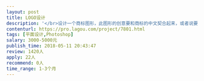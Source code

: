 ```yaml
---                
layout: post       
title: LOGO设计           
description: '</br>设计一个商标图形，此图形的创意要和商标的中文契合起来，或者说要反映出文字要表达的意思（图形中不包含文字）。商标的中文是：集成推力。含义是：将多种相互关联的业务集合起来提供给客户，由此客户可大幅节约时间、精力、成本，从而助推客户的发展。所以，关键点有两个：1.集成；2.助推</br></br>设计风格：飘逸灵动</br>'     
contenturl: https://pro.lagou.com/project/7801.html      
tags: [平面设计,Photoshop]            
salary: 3000-5000元          
publish_time: 2018-05-11 20:43:47         
review: 1420人                   
apply: 22人                   
recommend: 0人                   
time_range: 1-3个月              
---                 
```

